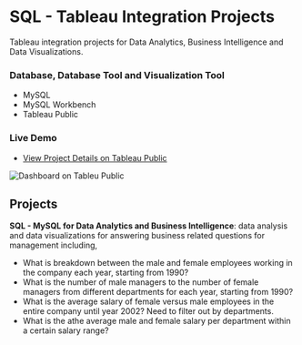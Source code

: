 # SQL - Tableau Integration Projects
Tableau integration projects for Data Analytics, Business Intelligence and Data Visualizations.

### Database, Database Tool and Visualization Tool
+ MySQL
+ MySQL Workbench
+ Tableau Public

### Live Demo
+ [View Project Details on Tableau Public](https://public.tableau.com/views/Tableau-for-Data-Analytics-and-Business-Intelligence/EmployeeInformationDashboard?:language=en-GB&:display_count=n&:origin=viz_share_link)

![Dashboard on Tableu Public](https://raw.githubusercontent.com/daniel-datasci/SQL-Tableau-Data-Analysis-Visualization-Projects/master/screenshot.png)

## Projects
**SQL - MySQL for Data Analytics and Business Intelligence**: data analysis and data visualizations for answering business related questions for management including,
+ What is breakdown between the male and female employees working in the company each year, starting from 1990?
+ What is the number of male managers to the number of female managers from different departments for each year, starting from 1990?
+ What is the average salary of female versus male employees in the entire company until year 2002? Need to filter out by departments.
+ What is the athe average male and female salary per department within a certain salary range?
